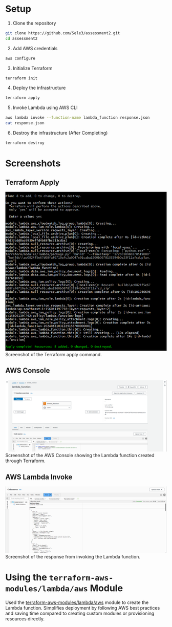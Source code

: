 # Setup

1. Clone the repository

```bash
git clone https://github.com/Sele3/assessment2.git
cd assessment2
```

2. Add AWS credentials

```bash
aws configure
```

3. Initialize Terraform

```bash
terraform init
```

4. Deploy the infrastructure

```bash
terraform apply
```

5. Invoke Lambda using AWS CLI
```bash
aws lambda invoke --function-name lambda_function response.json
cat response.json
```

6. Destroy the infrastructure (After Completing)

```bash 
terraform destroy
```

# Screenshots

## Terraform Apply

![alt text](./screenshots/apply.png)
Screenshot of the Terraform apply command.

## AWS Console

![alt text](./screenshots/console.png)
Screenshot of the AWS Console showing the Lambda function created through Terraform.

## AWS Lambda Invoke

![alt text](./screenshots/lambda_invoke.png)  
Screenshot of the response from invoking the Lambda function.

# Using the `terraform-aws-modules/lambda/aws` Module

Used the [terraform-aws-modules/lambda/aws](https://registry.terraform.io/modules/terraform-aws-modules/lambda/aws/latest) module to create the Lambda function. Simplifies deployment by following AWS best practices and saving time compared to creating custom modules or provisioning resources directly.
